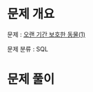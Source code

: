 # 문제 개요

문제 : [오랜 기간 보호한 동물(1)](https://school.programmers.co.kr/learn/courses/30/lessons/59044)

문제 분류 : SQL

# 문제 풀이
